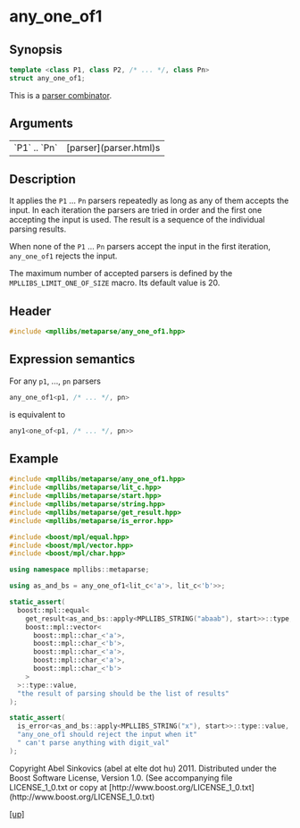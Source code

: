 # any_one_of1

## Synopsis

```cpp
template <class P1, class P2, /* ... */, class Pn>
struct any_one_of1;
```

This is a [parser combinator](parser_combinator.html).

## Arguments

<table cellpadding='0' cellspacing='0'>
  <tr>
    <td>`P1` .. `Pn`</td>
    <td>[parser](parser.html)s</td>
  </tr>
</table>

## Description

It applies the `P1` ... `Pn` parsers repeatedly as long as any of them accepts
the input. In each iteration the parsers are tried in order and the first one
accepting the input is used. The result is a sequence of the individual parsing
results.

When none of the `P1` ... `Pn` parsers accept the input in the first iteration,
`any_one_of1` rejects the input.

The maximum number of accepted parsers is defined by the
`MPLLIBS_LIMIT_ONE_OF_SIZE` macro. Its default value is 20.

## Header

```cpp
#include <mpllibs/metaparse/any_one_of1.hpp>
```

## Expression semantics

For any `p1`, ..., `pn` parsers

```cpp
any_one_of1<p1, /* ... */, pn>
```

is equivalent to

```cpp
any1<one_of<p1, /* ... */, pn>>
```

## Example

```cpp
#include <mpllibs/metaparse/any_one_of1.hpp>
#include <mpllibs/metaparse/lit_c.hpp>
#include <mpllibs/metaparse/start.hpp>
#include <mpllibs/metaparse/string.hpp>
#include <mpllibs/metaparse/get_result.hpp>
#include <mpllibs/metaparse/is_error.hpp>

#include <boost/mpl/equal.hpp>
#include <boost/mpl/vector.hpp>
#include <boost/mpl/char.hpp>

using namespace mpllibs::metaparse;

using as_and_bs = any_one_of1<lit_c<'a'>, lit_c<'b'>>;

static_assert(
  boost::mpl::equal<
    get_result<as_and_bs::apply<MPLLIBS_STRING("abaab"), start>>::type,
    boost::mpl::vector<
      boost::mpl::char_<'a'>,
      boost::mpl::char_<'b'>,
      boost::mpl::char_<'a'>,
      boost::mpl::char_<'a'>,
      boost::mpl::char_<'b'>
    >
  >::type::value,
  "the result of parsing should be the list of results"
);

static_assert(
  is_error<as_and_bs::apply<MPLLIBS_STRING("x"), start>>::type::value,
  "any_one_of1 should reject the input when it"
  " can't parse anything with digit_val"
);
```

<p class="copyright">
Copyright Abel Sinkovics (abel at elte dot hu) 2011.
Distributed under the Boost Software License, Version 1.0.
(See accompanying file LICENSE_1_0.txt or copy at
[http://www.boost.org/LICENSE_1_0.txt](http://www.boost.org/LICENSE_1_0.txt)
</p>

[[up]](reference.html)


